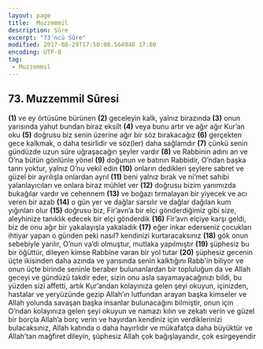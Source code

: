 ```yaml
---
layout: page
title:  Muzzemmil
description: Sûre
excerpt: "73'ncü Sûre"
modified: 2017-08-29T17:50:00.564948 17:00
encoding: UTF-8
tag: 
 - Muzzemmil
---
```


## 73. Muzzemmil Sûresi

**(1)** ve ey örtüsüne bürünen
**(2)** geceleyin kalk, yalnız birazında
**(3)** onun yarısında yahut bundan biraz eksilt
**(4)** veya bunu artır ve ağır ağır Kur’an oku
**(5)** doğrusu biz senin üzerine ağır bir söz bırakacağız
**(6)** gerçekten gece kalkmak, o daha tesirlidir ve söz(ler) daha sağlamdır
**(7)** çünkü senin gündüzde uzun süre uğraşacağın şeyler vardır
**(8)** ve Rabbinin adını an ve O’na bütün gönlünle yönel
**(9)** doğunun ve batının Rabbidir, O’ndan başka tanrı yoktur, yalnız O’nu vekil edin
**(10)** onların dedikleri şeylere sabret ve güzel bir ayrılışla onlardan ayrıl
**(11)** beni yalnız bırak ve ni’met sahibi yalanlayıcıları ve onlara biraz mühlet ver
**(12)** doğrusu bizim yanımızda bukağılar vardır ve cehennem
**(13)** ve boğazı tırmalayan bir yiyecek ve acı veren bir azab
**(14)** o gün yer ve dağlar sarsılır ve dağlar dağılan kum yığınları olur
**(15)** doğrusu biz, Fir’avn’a bir elçi gönderdiğimiz gibi size, aleyhinize tanıklık edecek bir elçi gönderdik
**(16)** Fir’avn elçiye karşı geldi, biz de onu ağır bir yakalayışla yakaladık
**(17)** eğer inkar ederseniz çocukları ihtiyar yapan o günden peki nasıl? kendinizi kurtaracaksınız
**(18)** gök onun sebebiyle yarılır, O’nun va’di olmuştur, mutlaka yapılmıştır
**(19)** şüphesiz bu bir öğüttür, dileyen kimse Rabbine varan bir yol tutar
**(20)** şüphesiz  gecenin üçte ikisinden daha azında ve yarısında senin kalktığını Rabb'in biliyor ve onun üçte birinde seninle beraber bulunanlardan bir topluluğun da ve Allah geceyi ve gündüzü takdir eder, sizin onu asla sayamayacağınızı bildi, bu yüzden sizi affetti, artık Kur’andan kolayınıza gelen şeyi okuyun, içinizden, hastalar ve yeryüzünde gezip Allah’ın lutfundan arayan başka kimseler ve Allah yolunda savaşan başka insanlar bulunacağını bilmiştir, onun için O’ndan kolayınıza gelen şeyi okuyun ve namazı kılın ve zekatı verin ve güzel bir borçla Allah’a borç verin ve hayırdan kendiniz için verdiklerinizi bulacaksınız, Allah katında o daha hayırlıdır ve mükafatça daha büyüktür ve Allah’tan mağfiret dileyin, şüphesiz Allah çok bağışlayandır, çok esirgeyendir

